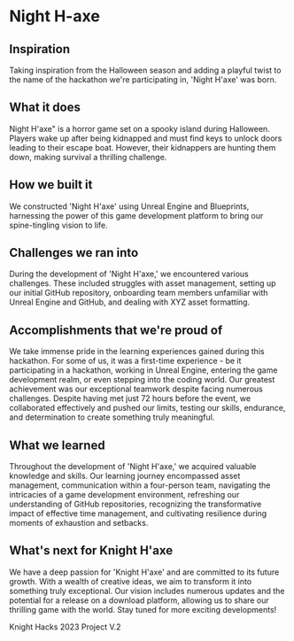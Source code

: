 # Night H-axe


## Inspiration

Taking inspiration from the Halloween season and adding a playful twist to the name of the hackathon we're participating in, 'Night H'axe' was born.

## What it does

Night H'axe" is a horror game set on a spooky island during Halloween. Players wake up after being kidnapped and must find keys to unlock doors leading to their escape boat. However, their kidnappers are hunting them down, making survival a thrilling challenge.

## How we built it

We constructed 'Night H'axe' using Unreal Engine and Blueprints, harnessing the power of this game development platform to bring our spine-tingling vision to life.

## Challenges we ran into

During the development of 'Night H'axe,' we encountered various challenges. These included struggles with asset management, setting up our initial GitHub repository, onboarding team members unfamiliar with Unreal Engine and GitHub, and dealing with XYZ asset formatting.

## Accomplishments that we're proud of

We take immense pride in the learning experiences gained during this hackathon. For some of us, it was a first-time experience - be it participating in a hackathon, working in Unreal Engine, entering the game development realm, or even stepping into the coding world. Our greatest achievement was our exceptional teamwork despite facing numerous challenges. Despite having met just 72 hours before the event, we collaborated effectively and pushed our limits, testing our skills, endurance, and determination to create something truly meaningful.

## What we learned

Throughout the development of 'Night H'axe,' we acquired valuable knowledge and skills. Our learning journey encompassed asset management, communication within a four-person team, navigating the intricacies of a game development environment, refreshing our understanding of GitHub repositories, recognizing the transformative impact of effective time management, and cultivating resilience during moments of exhaustion and setbacks.

## What's next for Knight H'axe

We have a deep passion for 'Knight H'axe' and are committed to its future growth. With a wealth of creative ideas, we aim to transform it into something truly exceptional. Our vision includes numerous updates and the potential for a release on a download platform, allowing us to share our thrilling game with the world. Stay tuned for more exciting developments!

 Knight Hacks 2023 Project V.2
